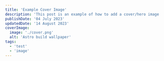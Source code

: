```yaml
---
title: 'Example Cover Image'
description: 'This post is an example of how to add a cover/hero image'
publishDate: '04 July 2023'
updatedDate: '14 August 2023'
coverImage:
  image: './cover.png'
  alt: 'Astro build wallpaper'
tags:
  - 'test'
  - 'image'
---
```

